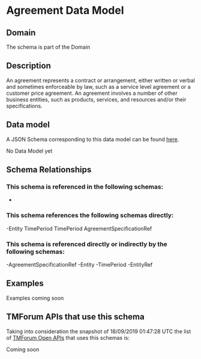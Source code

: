 # Agreement Data Model

## Domain

The  schema is part of the  Domain

## Description

An agreement represents a contract or arrangement, either written or verbal and sometimes enforceable by law, such as a service level agreement or a customer price agreement. An agreement involves a number of other business entities, such as products, services, and resources and/or their specifications.

## Data model

A JSON Schema corresponding to this data model can be found
[here](https://github.com/tmforum-rand/schemas/blob/master/EngagedParty/Agreement.schema.json).

No Data Model yet

## Schema Relationships

### This schema is referenced in the following schemas:

-

### This schema references the following schemas directly:

-Entity
TimePeriod
TimePeriod
AgreementSpecificationRef

### This schema is referenced directly or indirectly by the following schemas:

-AgreementSpecificationRef
-Entity
-TimePeriod
-EntityRef



## Examples

Examples coming soon

## TMForum APIs that use this schema

Taking into consideration the snapshot of 18/09/2019 01:47:28 UTC the list of [TMForum Open APIs](https://www.tmforum.org/open-apis/) that uses this schemas is:

Coming soon